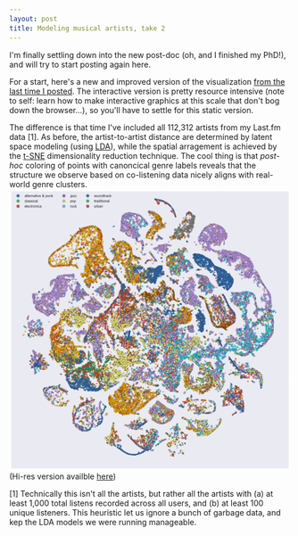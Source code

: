 ```yaml
---
layout: post
title: Modeling musical artists, take 2
---
```


I'm finally settling down into the new post-doc (oh, and I finished my PhD!), and will try to start posting again here.

For a start, here's a new and improved version of the visualization [from the last time I posted](https://jlorince.github.io/Modeling-musical-artists/). The interactive version is pretty resource intensive (note to self: learn how to make interactive graphics at this scale that don't bog down the browser...), so you'll have to settle for this static version.

The difference is that time I've included all 112,312 artists from my Last.fm data [1]. As before, the artist-to-artist distance are determined by latent space modeling (using [LDA](https://en.wikipedia.org/wiki/Latent_Dirichlet_allocation)), while the spatial arragement is achieved by the [t-SNE](https://lvdmaaten.github.io/tsne/) dimensionality reduction technique. The cool thing is that *post-hoc* coloring of points with canoncical genre labels reveals that the structure we observe based on co-listening data nicely aligns with real-world genre clusters.
![t-SNE visualization of musical artist space.](../images/tsne-small.png)
(Hi-res version availble [here](../images/tsne.png))

[1] Technically this isn't all the artists, but rather all the artists with (a) at least 1,000 total listens recorded across all users, and (b) at least 100 unique listeners. This heuristic let us ignore a bunch of garbage data, and kep the LDA models we were running manageable.
